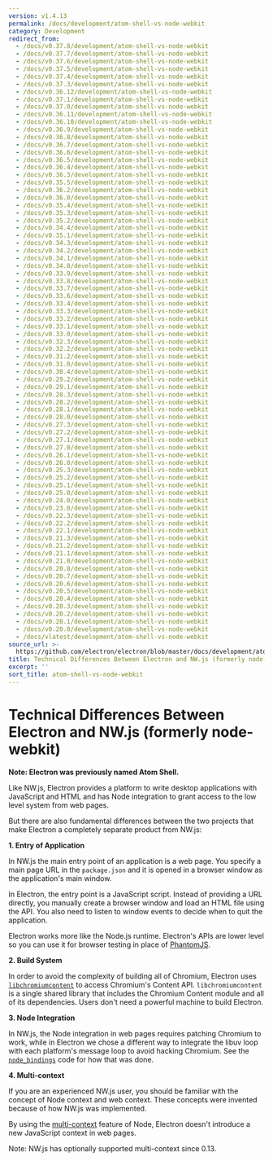```yaml
---
version: v1.4.13
permalink: /docs/development/atom-shell-vs-node-webkit
category: Development
redirect_from:
  - /docs/v0.37.8/development/atom-shell-vs-node-webkit
  - /docs/v0.37.7/development/atom-shell-vs-node-webkit
  - /docs/v0.37.6/development/atom-shell-vs-node-webkit
  - /docs/v0.37.5/development/atom-shell-vs-node-webkit
  - /docs/v0.37.4/development/atom-shell-vs-node-webkit
  - /docs/v0.37.3/development/atom-shell-vs-node-webkit
  - /docs/v0.36.12/development/atom-shell-vs-node-webkit
  - /docs/v0.37.1/development/atom-shell-vs-node-webkit
  - /docs/v0.37.0/development/atom-shell-vs-node-webkit
  - /docs/v0.36.11/development/atom-shell-vs-node-webkit
  - /docs/v0.36.10/development/atom-shell-vs-node-webkit
  - /docs/v0.36.9/development/atom-shell-vs-node-webkit
  - /docs/v0.36.8/development/atom-shell-vs-node-webkit
  - /docs/v0.36.7/development/atom-shell-vs-node-webkit
  - /docs/v0.36.6/development/atom-shell-vs-node-webkit
  - /docs/v0.36.5/development/atom-shell-vs-node-webkit
  - /docs/v0.36.4/development/atom-shell-vs-node-webkit
  - /docs/v0.36.3/development/atom-shell-vs-node-webkit
  - /docs/v0.35.5/development/atom-shell-vs-node-webkit
  - /docs/v0.36.2/development/atom-shell-vs-node-webkit
  - /docs/v0.36.0/development/atom-shell-vs-node-webkit
  - /docs/v0.35.4/development/atom-shell-vs-node-webkit
  - /docs/v0.35.3/development/atom-shell-vs-node-webkit
  - /docs/v0.35.2/development/atom-shell-vs-node-webkit
  - /docs/v0.34.4/development/atom-shell-vs-node-webkit
  - /docs/v0.35.1/development/atom-shell-vs-node-webkit
  - /docs/v0.34.3/development/atom-shell-vs-node-webkit
  - /docs/v0.34.2/development/atom-shell-vs-node-webkit
  - /docs/v0.34.1/development/atom-shell-vs-node-webkit
  - /docs/v0.34.0/development/atom-shell-vs-node-webkit
  - /docs/v0.33.9/development/atom-shell-vs-node-webkit
  - /docs/v0.33.8/development/atom-shell-vs-node-webkit
  - /docs/v0.33.7/development/atom-shell-vs-node-webkit
  - /docs/v0.33.6/development/atom-shell-vs-node-webkit
  - /docs/v0.33.4/development/atom-shell-vs-node-webkit
  - /docs/v0.33.3/development/atom-shell-vs-node-webkit
  - /docs/v0.33.2/development/atom-shell-vs-node-webkit
  - /docs/v0.33.1/development/atom-shell-vs-node-webkit
  - /docs/v0.33.0/development/atom-shell-vs-node-webkit
  - /docs/v0.32.3/development/atom-shell-vs-node-webkit
  - /docs/v0.32.2/development/atom-shell-vs-node-webkit
  - /docs/v0.31.2/development/atom-shell-vs-node-webkit
  - /docs/v0.31.0/development/atom-shell-vs-node-webkit
  - /docs/v0.30.4/development/atom-shell-vs-node-webkit
  - /docs/v0.29.2/development/atom-shell-vs-node-webkit
  - /docs/v0.29.1/development/atom-shell-vs-node-webkit
  - /docs/v0.28.3/development/atom-shell-vs-node-webkit
  - /docs/v0.28.2/development/atom-shell-vs-node-webkit
  - /docs/v0.28.1/development/atom-shell-vs-node-webkit
  - /docs/v0.28.0/development/atom-shell-vs-node-webkit
  - /docs/v0.27.3/development/atom-shell-vs-node-webkit
  - /docs/v0.27.2/development/atom-shell-vs-node-webkit
  - /docs/v0.27.1/development/atom-shell-vs-node-webkit
  - /docs/v0.27.0/development/atom-shell-vs-node-webkit
  - /docs/v0.26.1/development/atom-shell-vs-node-webkit
  - /docs/v0.26.0/development/atom-shell-vs-node-webkit
  - /docs/v0.25.3/development/atom-shell-vs-node-webkit
  - /docs/v0.25.2/development/atom-shell-vs-node-webkit
  - /docs/v0.25.1/development/atom-shell-vs-node-webkit
  - /docs/v0.25.0/development/atom-shell-vs-node-webkit
  - /docs/v0.24.0/development/atom-shell-vs-node-webkit
  - /docs/v0.23.0/development/atom-shell-vs-node-webkit
  - /docs/v0.22.3/development/atom-shell-vs-node-webkit
  - /docs/v0.22.2/development/atom-shell-vs-node-webkit
  - /docs/v0.22.1/development/atom-shell-vs-node-webkit
  - /docs/v0.21.3/development/atom-shell-vs-node-webkit
  - /docs/v0.21.2/development/atom-shell-vs-node-webkit
  - /docs/v0.21.1/development/atom-shell-vs-node-webkit
  - /docs/v0.21.0/development/atom-shell-vs-node-webkit
  - /docs/v0.20.8/development/atom-shell-vs-node-webkit
  - /docs/v0.20.7/development/atom-shell-vs-node-webkit
  - /docs/v0.20.6/development/atom-shell-vs-node-webkit
  - /docs/v0.20.5/development/atom-shell-vs-node-webkit
  - /docs/v0.20.4/development/atom-shell-vs-node-webkit
  - /docs/v0.20.3/development/atom-shell-vs-node-webkit
  - /docs/v0.20.2/development/atom-shell-vs-node-webkit
  - /docs/v0.20.1/development/atom-shell-vs-node-webkit
  - /docs/v0.20.0/development/atom-shell-vs-node-webkit
  - /docs/vlatest/development/atom-shell-vs-node-webkit
source_url: >-
  https://github.com/electron/electron/blob/master/docs/development/atom-shell-vs-node-webkit.md
title: Technical Differences Between Electron and NW.js (formerly node-webkit)
excerpt: ''
sort_title: atom-shell-vs-node-webkit
---
```

# Technical Differences Between Electron and NW.js (formerly node-webkit)

**Note: Electron was previously named Atom Shell.**

Like NW.js, Electron provides a platform to write desktop applications with JavaScript and HTML and has Node integration to grant access to the low level system from web pages.

But there are also fundamental differences between the two projects that make Electron a completely separate product from NW.js:

**1\. Entry of Application**

In NW.js the main entry point of an application is a web page. You specify a main page URL in the `package.json` and it is opened in a browser window as the application's main window.

In Electron, the entry point is a JavaScript script. Instead of providing a URL directly, you manually create a browser window and load an HTML file using the API. You also need to listen to window events to decide when to quit the application.

Electron works more like the Node.js runtime. Electron's APIs are lower level so you can use it for browser testing in place of [PhantomJS](http://phantomjs.org/).

**2\. Build System**

In order to avoid the complexity of building all of Chromium, Electron uses [`libchromiumcontent`](https://github.com/brightray/libchromiumcontent) to access Chromium's Content API. `libchromiumcontent` is a single shared library that includes the Chromium Content module and all of its dependencies. Users don't need a powerful machine to build Electron.

**3\. Node Integration**

In NW.js, the Node integration in web pages requires patching Chromium to work, while in Electron we chose a different way to integrate the libuv loop with each platform's message loop to avoid hacking Chromium. See the [`node_bindings`](https://github.com/electron/electron/tree/master/atom/common) code for how that was done.

**4\. Multi-context**

If you are an experienced NW.js user, you should be familiar with the concept of Node context and web context. These concepts were invented because of how NW.js was implemented.

By using the [multi-context](http://strongloop.com/strongblog/whats-new-node-js-v0-12-multiple-context-execution/) feature of Node, Electron doesn't introduce a new JavaScript context in web pages.

Note: NW.js has optionally supported multi-context since 0.13.
